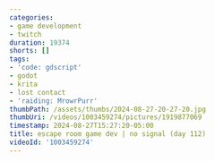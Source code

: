 ```yaml
---
categories:
- game development
- twitch
duration: 19374
shorts: []
tags:
- 'code: gdscript'
- godot
- krita
- lost contact
- 'raiding: MrowrPurr'
thumbPath: /assets/thumbs/2024-08-27-20-27-20.jpg
thumbUri: /videos/1003459274/pictures/1919877069
timestamp: 2024-08-27T15:27:20-05:00
title: escape room game dev | no signal (day 112)
videoId: '1003459274'
---
```

